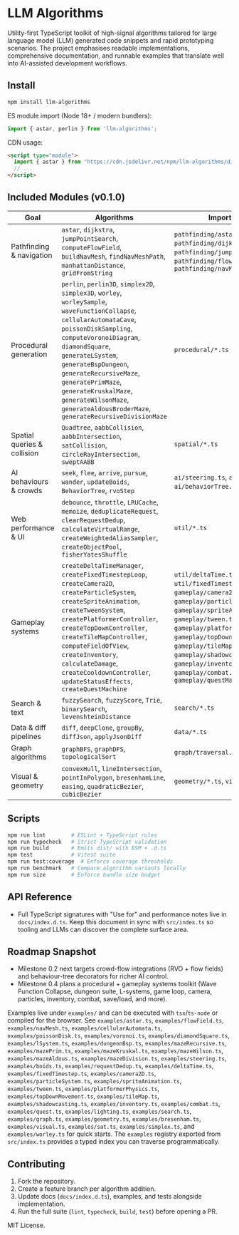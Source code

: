 # LLM Algorithms

Utility-first TypeScript toolkit of high-signal algorithms tailored for large language model (LLM) generated code snippets and rapid prototyping scenarios. The project emphasises readable implementations, comprehensive documentation, and runnable examples that translate well into AI-assisted development workflows.

## Install
```bash
npm install llm-algorithms
```

ES module import (Node 18+ / modern bundlers):
```ts
import { astar, perlin } from 'llm-algorithms';
```

CDN usage:
```html
<script type="module">
  import { astar } from "https://cdn.jsdelivr.net/npm/llm-algorithms/dist/index.js";
  // ...
</script>
```

## Included Modules (v0.1.0)

| Goal | Algorithms | Import From | Example |
| ---- | ---------- | ----------- | ------- |
| Pathfinding & navigation | `astar`, `dijkstra`, `jumpPointSearch`, `computeFlowField`, `buildNavMesh`, `findNavMeshPath`, `manhattanDistance`, `gridFromString` | `pathfinding/astar.ts`, `pathfinding/dijkstra.ts`, `pathfinding/jumpPointSearch.ts`, `pathfinding/flowField.ts`, `pathfinding/navMesh.ts` | `examples/astar.ts`, `examples/flowField.ts`, `examples/navMesh.ts` |
| Procedural generation | `perlin`, `perlin3D`, `simplex2D`, `simplex3D`, `worley`, `worleySample`, `waveFunctionCollapse`, `cellularAutomataCave`, `poissonDiskSampling`, `computeVoronoiDiagram`, `diamondSquare`, `generateLSystem`, `generateBspDungeon`, `generateRecursiveMaze`, `generatePrimMaze`, `generateKruskalMaze`, `generateWilsonMaze`, `generateAldousBroderMaze`, `generateRecursiveDivisionMaze` | `procedural/*.ts` | `examples/simplex.ts`, `examples/worley.ts`, `examples/waveFunctionCollapse.ts`, `examples/cellularAutomata.ts`, `examples/poissonDisk.ts`, `examples/voronoi.ts`, `examples/diamondSquare.ts`, `examples/lSystem.ts`, `examples/dungeonBsp.ts`, `examples/mazeRecursive.ts`, `examples/mazePrim.ts`, `examples/mazeKruskal.ts`, `examples/mazeWilson.ts`, `examples/mazeAldous.ts`, `examples/mazeDivision.ts` |
| Spatial queries & collision | `Quadtree`, `aabbCollision`, `aabbIntersection`, `satCollision`, `circleRayIntersection`, `sweptAABB` | `spatial/*.ts` | `examples/sat.ts` |
| AI behaviours & crowds | `seek`, `flee`, `arrive`, `pursue`, `wander`, `updateBoids`, `BehaviorTree`, `rvoStep` | `ai/steering.ts`, `ai/boids.ts`, `ai/behaviorTree.ts`, `ai/rvo.ts` | `examples/steering.ts`, `examples/boids.ts`, `examples/rvo.ts` |
| Web performance & UI | `debounce`, `throttle`, `LRUCache`, `memoize`, `deduplicateRequest`, `clearRequestDedup`, `calculateVirtualRange`, `createWeightedAliasSampler`, `createObjectPool`, `fisherYatesShuffle` | `util/*.ts` | `examples/requestDedup.ts`, `examples/virtualScroll.ts`, `examples/weightedAlias.ts`, `examples/objectPool.ts`, `examples/fisherYates.ts` |
| Gameplay systems | `createDeltaTimeManager`, `createFixedTimestepLoop`, `createCamera2D`, `createParticleSystem`, `createSpriteAnimation`, `createTweenSystem`, `createPlatformerController`, `createTopDownController`, `createTileMapController`, `computeFieldOfView`, `createInventory`, `calculateDamage`, `createCooldownController`, `updateStatusEffects`, `createQuestMachine` | `util/deltaTime.ts`, `util/fixedTimestep.ts`, `gameplay/camera2D.ts`, `gameplay/particleSystem.ts`, `gameplay/spriteAnimation.ts`, `gameplay/tween.ts`, `gameplay/platformerPhysics.ts`, `gameplay/topDownMovement.ts`, `gameplay/tileMap.ts`, `gameplay/shadowcasting.ts`, `gameplay/inventory.ts`, `gameplay/combat.ts`, `gameplay/questMachine.ts` | `examples/deltaTime.ts`, `examples/fixedTimestep.ts`, `examples/camera2D.ts`, `examples/particleSystem.ts`, `examples/spriteAnimation.ts`, `examples/tween.ts`, `examples/platformerPhysics.ts`, `examples/topDownMovement.ts`, `examples/tileMap.ts`, `examples/shadowcasting.ts`, `examples/inventory.ts`, `examples/combat.ts`, `examples/quest.ts` |
| Search & text | `fuzzySearch`, `fuzzyScore`, `Trie`, `binarySearch`, `levenshteinDistance` | `search/*.ts` | `examples/search.ts` |
| Data & diff pipelines | `diff`, `deepClone`, `groupBy`, `diffJson`, `applyJsonDiff` | `data/*.ts` | `examples/jsonDiff.ts` |
| Graph algorithms | `graphBFS`, `graphDFS`, `topologicalSort` | `graph/traversal.ts` | `examples/graph.ts` |
| Visual & geometry | `convexHull`, `lineIntersection`, `pointInPolygon`, `bresenhamLine`, `easing`, `quadraticBezier`, `cubicBezier` | `geometry/*.ts`, `visual/*.ts` | `examples/geometry.ts`, `examples/bresenham.ts`, `examples/visual.ts` |

## Scripts
```bash
npm run lint        # ESLint + TypeScript rules
npm run typecheck   # Strict TypeScript validation
npm run build       # Emits dist/ with ESM + .d.ts
npm test            # Vitest suite
npm run test:coverage  # Enforce coverage thresholds
npm run benchmark   # Compare algorithm variants locally
npm run size        # Enforce bundle size budget
```

## API Reference
- Full TypeScript signatures with "Use for" and performance notes live in `docs/index.d.ts`. Keep this document in sync with `src/index.ts` so tooling and LLMs can discover the complete surface area.

## Roadmap Snapshot
- Milestone 0.2 next targets crowd-flow integrations (RVO + flow fields) and behaviour-tree decorators for richer AI control.
- Milestone 0.4 plans a procedural + gameplay systems toolkit (Wave Function Collapse, dungeon suite, L-systems, game loop, camera, particles, inventory, combat, save/load, and more).

Examples live under `examples/` and can be executed with `tsx`/`ts-node` or compiled for the browser. See `examples/astar.ts`, `examples/flowField.ts`, `examples/navMesh.ts`, `examples/cellularAutomata.ts`, `examples/poissonDisk.ts`, `examples/voronoi.ts`, `examples/diamondSquare.ts`, `examples/lSystem.ts`, `examples/dungeonBsp.ts`, `examples/mazeRecursive.ts`, `examples/mazePrim.ts`, `examples/mazeKruskal.ts`, `examples/mazeWilson.ts`, `examples/mazeAldous.ts`, `examples/mazeDivision.ts`, `examples/steering.ts`, `examples/boids.ts`, `examples/requestDedup.ts`, `examples/deltaTime.ts`, `examples/fixedTimestep.ts`, `examples/camera2D.ts`, `examples/particleSystem.ts`, `examples/spriteAnimation.ts`, `examples/tween.ts`, `examples/platformerPhysics.ts`, `examples/topDownMovement.ts`, `examples/tileMap.ts`, `examples/shadowcasting.ts`, `examples/inventory.ts`, `examples/combat.ts`, `examples/quest.ts`, `examples/lighting.ts`, `examples/search.ts`, `examples/graph.ts`, `examples/geometry.ts`, `examples/bresenham.ts`, `examples/visual.ts`, `examples/sat.ts`, `examples/simplex.ts`, and `examples/worley.ts` for quick starts. The `examples` registry exported from `src/index.ts` provides a typed index you can traverse programmatically.

## Contributing
1. Fork the repository.
2. Create a feature branch per algorithm addition.
3. Update docs (`docs/index.d.ts`), examples, and tests alongside implementation.
4. Run the full suite (`lint`, `typecheck`, `build`, `test`) before opening a PR.

MIT License.
